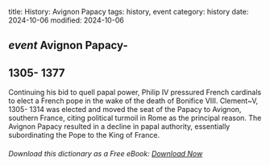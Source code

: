 title: History: Avignon Papacy
tags: history, event
category: history
date: 2024-10-06
modified: 2024-10-06

## _event_  Avignon Papacy-
  1305-
1377
-
Continuing his bid to quell
  papal power, Philip IV pressured French cardinals to elect a French
  pope in the wake of the death of Bonifice VIII.  Clement~V,
    1305-
1314
 was elected and moved the seat of the Papacy to
  Avignon, southern France, citing political turmoil in Rome as the
  principal reason.   The Avignon Papacy resulted in a decline in
  papal authority, essentially subordinating the Pope to the King of
  France.



###### Download *this* dictionary as a Free eBook: [Download Now]({static}static/SerfHistoryDictionary.pdf)


